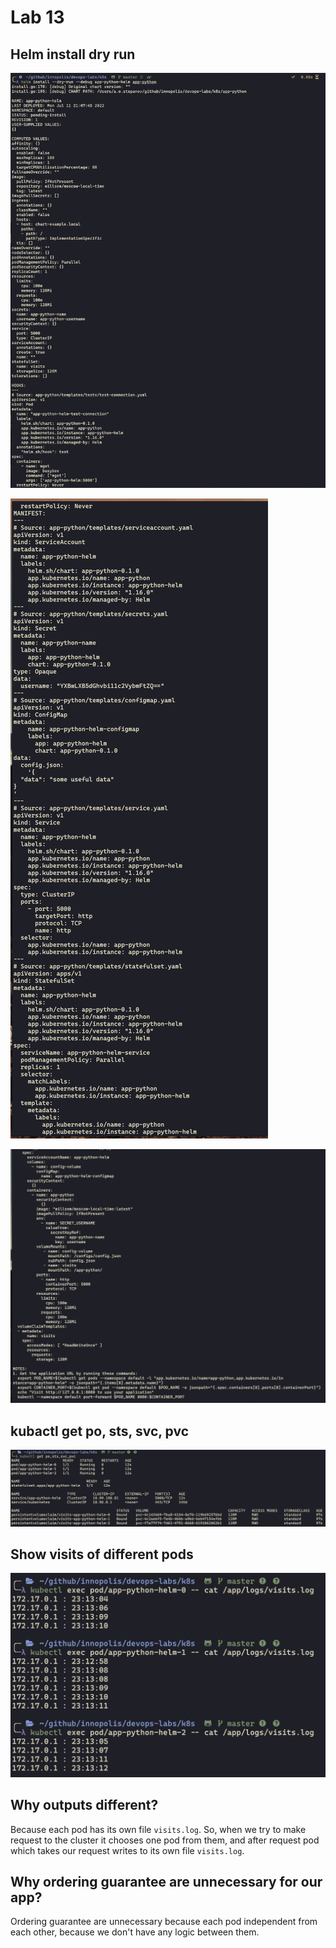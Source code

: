 # Lab 13

## Helm install dry run

![1](img/lab13/1.png)

![2](img/lab13/2.png)

![3](img/lab13/3.png)

## kubactl get po, sts, svc, pvc

![4](img/lab13/4.png)

## Show visits of different pods

![5](img/lab13/5.png)

## Why outputs different?

Because each pod has its own file `visits.log`. So, when we try to make request to the cluster it chooses one pod from them, and after request pod which takes our request writes to its own file `visits.log`.

## Why ordering guarantee are unnecessary for our app?

Ordering guarantee are unnecessary because each pod independent from each other, because we don't have any logic between them.
